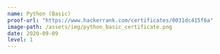 ```yaml
---
name: Python (Basic)
proof-url: "https://www.hackerrank.com/certificates/0031dc415f6a"
image-path: /assets/img/python_basic_certificate.png
date: 2020-09-09
level: 1
---
```

